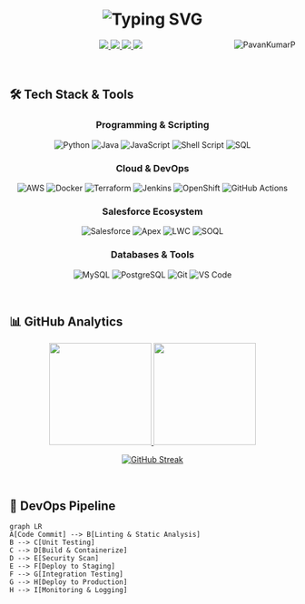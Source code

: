 <div align="center">

<!-- Animated Header -->
<h1 align="center">
  <img src="https://readme-typing-svg.herokuapp.com?font=Fira+Code&weight=700&size=28&duration=4000&pause=1000&color=00F72E&center=true&vCenter=true&width=650&lines=Hello+World+%F0%9F%91%8B+I'm+Pavan+Kumar+P;Salesforce+%26+DevOps+Engineer;CI%2FCD+Architect+%7C+AWS+Specialist;Transforming+Code+into+Cloud+Solutions" alt="Typing SVG" />
</h1>

<!-- Profile Views -->
<img align="right" src="https://komarev.com/ghpvc/?username=PavanKumarP&label=Profile+Views&color=00F72E&style=for-the-badge" alt="PavanKumarP" />

<!-- Social Links -->
<div align="center">
  <a href="mailto:pavan.trippintown@gmail.com">
    <img src="https://img.shields.io/badge/Email-D14836?style=for-the-badge&logo=gmail&logoColor=white&link=mailto:pavan.trippintown@gmail.com" />
  </a>
  <a href="https://linkedin.com/in/pavan-kumar-p-741041169" target="_blank">
    <img src="https://img.shields.io/badge/LinkedIn-0A66C2?style=for-the-badge&logo=linkedin&logoColor=white" />
  </a>
  <a href="https://professional-portfolio-virid-tau.vercel.app/" target="_blank">
    <img src="https://img.shields.io/badge/Portfolio-000000?style=for-the-badge&logo=vercel&logoColor=white" />
  </a>
  <a href="https://trailblazer.me/id/pavankumar" target="_blank">
    <img src="https://img.shields.io/badge/Trailhead-00A1E0?style=for-the-badge&logo=salesforce&logoColor=white" />
  </a>
</div>

<br/>

</div>

<br/>

## 🛠️ Tech Stack & Tools

<div align="center">

### **Programming & Scripting**
![Python](https://img.shields.io/badge/Python-3776AB?style=for-the-badge&logo=python&logoColor=white)
![Java](https://img.shields.io/badge/Java-ED8B00?style=for-the-badge&logo=openjdk&logoColor=white)
![JavaScript](https://img.shields.io/badge/JavaScript-F7DF1E?style=for-the-badge&logo=javascript&logoColor=black)
![Shell Script](https://img.shields.io/badge/Shell_Script-121011?style=for-the-badge&logo=gnu-bash&logoColor=white)
![SQL](https://img.shields.io/badge/SQL-4479A1?style=for-the-badge&logo=postgresql&logoColor=white)

### **Cloud & DevOps**
![AWS](https://img.shields.io/badge/AWS-FF9900?style=for-the-badge&logo=amazonaws&logoColor=white)
![Docker](https://img.shields.io/badge/Docker-2496ED?style=for-the-badge&logo=docker&logoColor=white)
![Terraform](https://img.shields.io/badge/Terraform-7B42BC?style=for-the-badge&logo=terraform&logoColor=white)
![Jenkins](https://img.shields.io/badge/Jenkins-D24939?style=for-the-badge&logo=jenkins&logoColor=white)
![OpenShift](https://img.shields.io/badge/OpenShift-EE0000?style=for-the-badge&logo=redhatopenshift&logoColor=white)
![GitHub Actions](https://img.shields.io/badge/GitHub_Actions-2088FF?style=for-the-badge&logo=githubactions&logoColor=white)

### **Salesforce Ecosystem**
![Salesforce](https://img.shields.io/badge/Salesforce-00A1E0?style=for-the-badge&logo=salesforce&logoColor=white)
![Apex](https://img.shields.io/badge/Apex-00A1E0?style=for-the-badge&logo=salesforce&logoColor=white)
![LWC](https://img.shields.io/badge/Lightning_Web_Components-00A1E0?style=for-the-badge&logo=salesforce&logoColor=white)
![SOQL](https://img.shields.io/badge/SOQL-00A1E0?style=for-the-badge&logo=salesforce&logoColor=white)

### **Databases & Tools**
![MySQL](https://img.shields.io/badge/MySQL-4479A1?style=for-the-badge&logo=mysql&logoColor=white)
![PostgreSQL](https://img.shields.io/badge/PostgreSQL-336791?style=for-the-badge&logo=postgresql&logoColor=white)
![Git](https://img.shields.io/badge/Git-F05032?style=for-the-badge&logo=git&logoColor=white)
![VS Code](https://img.shields.io/badge/VS_Code-007ACC?style=for-the-badge&logo=visualstudiocode&logoColor=white)

</div>

<br/>

## 📊 GitHub Analytics

<div align="center">

<!-- GitHub Stats -->
<a href="https://github.com/PavanKumarP">
  <img height="180em" src="https://github-readme-stats.vercel.app/api?username=PavanKumarP&show_icons=true&theme=radical&count_private=true&include_all_commits=true&border_color=00F72E&bg_color=0D1117&title_color=00F72E&text_color=FFFFFF&icon_color=00F72E" />
  <img height="180em" src="https://github-readme-stats.vercel.app/api/top-langs/?username=PavanKumarP&layout=compact&theme=radical&border_color=00F72E&bg_color=0D1117&title_color=00F72E&text_color=FFFFFF&icon_color=00F72E" />
</a>

<!-- GitHub Streak -->
[![GitHub Streak](https://streak-stats.demolab.com?user=PavanKumarP&theme=radical&border=00F72E&background=0D1117&ring=00F72E&fire=00F72E&currStreakNum=FFFFFF&sideNums=00F72E&currStreakLabel=00F72E&sideLabels=00F72E&dates=FFFFFF)](https://git.io/streak-stats)

</div>

<br/>

## 🚀 DevOps Pipeline

```mermaid
graph LR
A[Code Commit] --> B[Linting & Static Analysis]
B --> C[Unit Testing]
C --> D[Build & Containerize]
D --> E[Security Scan]
E --> F[Deploy to Staging]
F --> G[Integration Testing]
G --> H[Deploy to Production]
H --> I[Monitoring & Logging]
